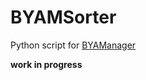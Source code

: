 # BYAMSorter
Python script for [BYAManager](https://github.com/Ks89/BYAManager)

**work in progress**

